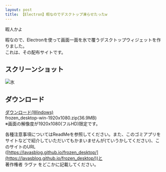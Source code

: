 ```yaml
---
layout: post
title: 【Electron】暇なのでデスクトップ凍らせたったw
---
```


暇人かよ

暇なので、Electronを使って画面一面を氷で覆うデスクトップウィジェットを作りました。  
これは、その配布サイトです。
 
## スクリーンショット
 
![氷](https://i.imgur.com/8J1QheO.png)
 
## ダウンロード
 
[ダウンロード(Windows)](https://dl.dropboxusercontent.com/s/lnjsdyzgpu6gkz0/frozen_desktop-win-1920x1080.zip)  
 frozen_desktop-win-1920x1080.zip(36.9MB)  
※画面の解像度が1920x1080(フルHD)限定です。
 
 各種注意事項についてはReadMeを参照してください。また、このゴミアプリをサイトなどで紹介していただいてもかまいませんが(ていうかしてください)、このサイトのURL  
 ([https://lavasblog.github.io/frozen_desktop/](https://lavasblog.github.io/frozen_desktop/))と  
 著作権者 ラヴァ をどこかに記載してください。

